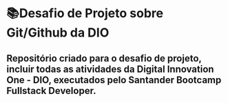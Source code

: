 # 📚Desafio de Projeto sobre Git/Github da DIO

## Repositório criado para o desafio de projeto, incluir todas as atividades da Digital Innovation One - DIO, executados pelo Santander Bootcamp Fullstack Developer.

